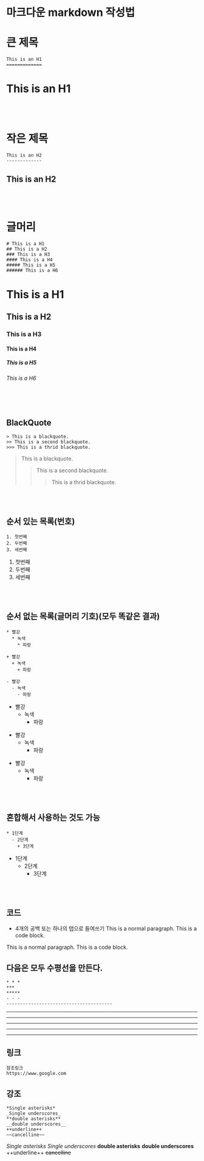 # 마크다운 markdown 작성법


큰 제목
=======
    This is an H1
    =============

This is an H1
=============

<br/>
<br/>

작은 제목
========
    This is an H2
    -------------

This is an H2
-------------

<br/>
<br/>


글머리
========
    # This is a H1
    ## This is a H2
    ### This is a H3
    #### This is a H4
    ##### This is a H5
    ###### This is a H6



# This is a H1
## This is a H2
### This is a H3
#### This is a H4
##### This is a H5
###### This is a H6

<br/>
<br/>


## BlackQuote
    > This is a blackquote.
    >> This is a second blackquote.
    >>> This is a thrid blackquote.


>This is a blackquote.
>>This is a second blackquote.
>>>This is a thrid blackquote.

<br/>
<br/>


## 순서 있는 목록(번호)
    1. 첫번째
    2. 두번째
    3. 세번째


1. 첫번째
2. 두번째
3. 세번째

<br/>
<br/>

## 순서 없는 목록(글머리 기호)(모두 똑같은 결과)
    * 빨강
      * 녹색
        * 파랑

    + 빨강
      + 녹색
        + 파랑
    
    - 빨강
      - 녹색
        - 파랑


* 빨강
  * 녹색
    * 파랑

+ 빨강
  + 녹색
    + 파랑
    
- 빨강
  - 녹색
    - 파랑


<br/>
<br/>

## 혼합해서 사용하는 것도 가능
    * 1단계
      - 2단계
        + 3단계


* 1단계
  - 2단계
    + 3단계

<br/>
<br/>

## 코드

* 4개의 공백 또는 하나의 탭으로 들여쓰기
    This is a normal paragraph.
        This is a code block.


This is a normal paragraph.
     This is a code block.


## 다음은 모두 수평선을 만든다.
    * * *
    ***
    *****
    - - -
    ---------------------------------------

* * *
***
*****
- - -
---------------------------------------



## 링크
    참조링크
    https://www.google.com


## 강조
    *Single asterisks*
    _Single underscores_
    **double asterisks**
    __double underscores__
    ++underline++
    ~~cancelline~~

*Single asterisks*
_Single underscores_
**double asterisks**
__double underscores__
++underline++
~~cancelline~~

